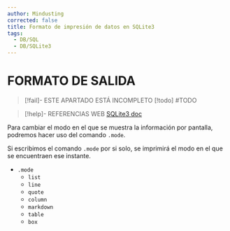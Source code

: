 ```yaml
---
author: Mindusting
corrected: false
title: Formato de impresión de datos en SQLite3
tags:
  - DB/SQL
  - DB/SQLite3
---
```


# FORMATO DE SALIDA

> [!fail]- ESTE APARTADO ESTÁ INCOMPLETO
> [!todo] #TODO

> [!help]- REFERENCIAS WEB
> [SQLite3 doc](https://sqlite.org/cli.html)

Para cambiar el modo en el que se muestra la información por pantalla, podremos hacer uso del comando `.mode`.

Si escribimos el comando `.mode` por si solo, se imprimirá el modo en el que se encuentraen ese instante.

- `.mode`
    - `list`
    - `line`
    - `quote`
    - `column`
    - `markdown`
    - `table`
    - `box`
